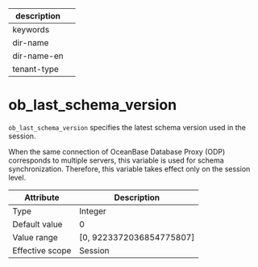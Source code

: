 | description ||
|---|---|
| keywords ||
| dir-name ||
| dir-name-en ||
| tenant-type ||

# ob_last_schema_version

`ob_last_schema_version` specifies the latest schema version used in the session.

When the same connection of OceanBase Database Proxy (ODP) corresponds to multiple servers, this variable is used for schema synchronization. Therefore, this variable takes effect only on the session level.

| **Attribute** | **Description** |
|--------|----------------------------|
| Type | Integer |
| Default value | 0 |
| Value range | \[0, 9223372036854775807\] |
| Effective scope | Session |
